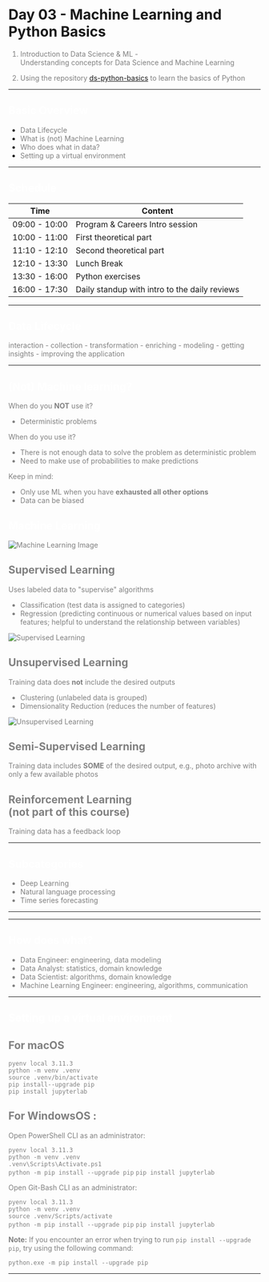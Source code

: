 # Day 03 - Machine Learning and Python Basics
<span style="color:grey">

1) Introduction to Data Science & ML  -
<br> Understanding concepts for Data Science and Machine Learning <br>

2) Using the repository [ds-python-basics](https://github.com/neuefische/ds-python-basics "ds-python-basics") to learn the basics of Python
</span>

---
## <span style="color:white"> __Basic Overview__ </span>
 
* <span style="color:grey"> Data Lifecycle
* <span style="color:grey"> What is (not) Machine Learning
* <span style="color:grey"> Who does what in data?
* <span style="color:grey"> Setting up a virtual environment


---
## <span style="color:white"> __Schedule__ </span>
<span style="color:grey">

|Time|Content|
|---|---|
|09:00 - 10:00|Program & Careers Intro session|
|10:00 - 11:00|First theoretical part|
|11:10 - 12:10|Second theoretical part|
|12:10 - 13:30|Lunch Break| 
|13:30 - 16:00|Python exercises|
|16:00 - 17:30|Daily standup with intro to the daily reviews|

---
## <span style="color:white"> __Data Lifecycle__ </span>
<span style="color:grey">
interaction - collection - transformation - enriching - modeling - getting insights - improving the application  


</span>

---
## <span style="color:white"> (Not) Machine learning? </span>
<span style="color:grey">

When do you **NOT** use it?  <br>
* Deterministic problems 

When do you use it? <br>
* There is not enough data to solve the problem as deterministic problem   <br>  
* Need to make use of probabilities to make predictions <br> 

Keep in mind:
* Only use ML when you have **exhausted all other options**
* Data can be biased


</span>



## <span style="color:white"> __Machine Learning__ </span>
![Machine Learning Image](https://neuefische.github.io/nf-ds-onl-en-2701-book/images/intro_to_data_science_ml/img_p40_1.png)

## Supervised Learning <br>
Uses labeled data to "supervise" algorithms
* Classification (test data is assigned to categories)
* Regression (predicting continuous or numerical values based on input features; helpful to understand the relationship between variables)

![Supervised Learning](https://neuefische.github.io/nf-ds-onl-en-2701-book/images/intro_to_data_science_ml/supervised_learning_ml.png)

## Unsupervised Learning
Training data does **not** include the desired outputs
* Clustering (unlabeled data is grouped)
* Dimensionality Reduction (reduces the number of features)

![Unsupervised Learning](https://neuefische.github.io/nf-ds-onl-en-2701-book/images/intro_to_data_science_ml/unsupervised_learning_ml.png)

## Semi-Supervised Learning
Training data includes **SOME** of the desired output, e.g., photo archive with only a few available photos


## Reinforcement Learning <br> (not part of this course)
Training data has a feedback loop

---
## <span style="color:white"> __Subcategories__ </span>

<span style="color:grey">

* Deep Learning
* Natural language processing
* Time series forecasting

</span> 

---

---
## <span style="color:white"> __How does what?__ </span>

<span style="color:grey">

* Data Engineer: engineering, data modeling 
* Data Analyst: statistics, domain knowledge
* Data Scientist: algorithms, domain knowledge
* Machine Learning Engineer: engineering, algorithms, communication

</span> 

---

## <span style="color:white"> __Setting up a virtual environment__ </span>

<span style="color:grey">


## For macOS
`pyenv local 3.11.3`   
`python -m venv .venv`   
`source .venv/bin/activate`   
`pip install--upgrade pip`   
`pip install jupyterlab`


## For WindowsOS :

Open PowerShell CLI as an administrator:

`pyenv local 3.11.3`   
`python -m venv .venv`   
`.venv\Scripts\Activate.ps1`  
`python -m pip install --upgrade pip`
`pip install jupyterlab`

Open Git-Bash CLI as an administrator:

`pyenv local 3.11.3`   
`python -m venv .venv`   
`source .venv/Scripts/activate`   
`python -m pip install --upgrade pip`
`pip install jupyterlab`


**Note:** If you encounter an error when trying to run `pip install --upgrade pip`, try using the following command:

`python.exe -m pip install --upgrade pip`

</span> 

---


